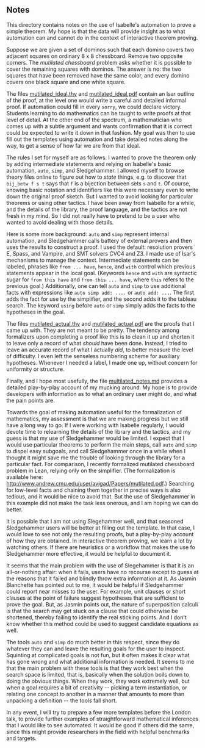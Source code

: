 Notes
-----

This directory contains notes on the use of Isabelle's automation to prove a simple theorem. My hope is that the data will provide insight as to what automation can and cannot do in the context of interactive theorem proving.

Suppose we are given a set of dominos such that each domino covers two adjacent squares on ordinary 8 x 8 chessboard. Remove two opposite corners. The *mutilated chessboard* problem asks whether it is possible to cover the remaining squares with dominos. The answer is no: the two squares that have been removed have the same color, and every domino covers one black square and one white square.

The files [mutilated_ideal.thy]() and [mutilated_ideal.pdf]() contain an Isar outline of the proof, at the level one would write a careful and detailed informal proof. If automation could fill in every `sorry`, we could declare victory. Students learning to do mathematics can be taught to write proofs at that level of detail. At the other end of the spectrum, a mathematician who comes up with a subtle argument and wants confirmation that it is correct could be expected to write it down in that fashion. My goal was then to use fill out the templates using automation and take detailed notes along the way, to get a sense of how far we are from that ideal.

The rules I set for myself are as follows. I wanted to prove the theorem only by adding intermediate statements and relying on Isabelle's basic automation, `auto`, `simp`, and Sledgehammer. I allowed myself to browse theory files online to figure out how to *state* things, e.g. to discover that `bij_betw f s t` says that `f` is a bijection between sets `s` and `t`. Of course, knowing basic notation and identifiers like this were necessary even to write down the original proof sketch. But I wanted to avoid looking for particular theorems or using other tactics. I have been away from Isabelle for a while, and the details of the library, the proof language, and the tactics are not fresh in my mind. So I did not really have to pretend to be a user who wanted to avoid dealing with those details.

Here is some more background: `auto` and `simp` represent internal automation, and Sledgehammer calls battery of external provers and then uses the results to construct a proof. I used the default: resolution provers E, Spass, and Vampire, and SMT solvers CVC4 and Z3. I made use of Isar's mechanisms to manage the context. Intermediate statements can be labeled, phrases like `from ... have`, `hence`, and `with` control which previous statements appear in the local goal. (Keywords `hence` and `with` are syntactic sugar for `from this have` and `from this ... have`, where `this` refers to the previous goal.) Additionally, one can tell `auto` and `simp` to use additional facts with expressions like `auto simp add: ....` or `auto add: ...`. The first adds the fact for use by the simplifier, and the second adds it to the tableau search. The keyword `using` before `auto` or `simp` simply adds the facts to the hypotheses in the goal.

The files [mutilated_actual.thy]() and [mutilated_actual.pdf]() are the proofs that I came up with. They are not meant to be pretty. The tendency among formalizers upon completing a proof like this is to clean it up and shorten it to leave only a record of what *should* have been done. Instead, I tried to leave an accurate record of what I actually *did*, to better measure the level of difficulty. I even left the senseless numbering scheme for auxiliary hypotheses. Whenever I needed a label, I made one up, without concern for uniformity or structure.

Finally, and I hope most usefully, the file [multilated_notes.md]() provides a detailed play-by-play account of my mucking around. My hope is to provide developers with information as to what an ordinary user might do, and what the pain points are.

Towards the goal of making automation useful for the formalization of mathematics, my assessment is that we are making progress but we still have a long way to go. If I were working with Isabelle regularly, I would devote time to relearning the details of the library and the tactics, and my guess is that my use of Sledgehammer would be limited. I expect that I would use particular theorems to perform the main steps, call `auto` and `simp` to dispel easy subgoals, and call Sledgehammer once in a while when I thought it might save me the trouble of looking through the library for a particular fact. For comparison, I recently formalized mutilated chessboard problem in Lean, relying only on the simplifier. (The formalization is available here: http://www.andrew.cmu.edu/user/avigad/Papers/mutilated.pdf.) Searching for low-level facts and chaining them together in precise ways is also tedious, and it would be nice to avoid that. But the use of Sledgehammer in this example did not make the task less onerous, and I am hoping we can do better.

It is possible that I am not using Slegehammer well, and that seasoned Sledgehammer users will be better at filling out the template. In that case, I would love to see not only the resulting proofs, but a play-by-play account of how they are obtained. In interactive theorem proving, we learn a lot by watching others. If there are heuristics or a workflow that makes the use fo Sledgehammer more effective, it would be helpful to document it.

It seems that the main problem with the use of Slegehammer is that it is an all-or-nothing affair: when it fails, users have no recourse except to guess at the reasons that it failed and blindly throw extra information at it. As Jasmin Blanchette has pointed out to me, it would be helpful if Sledgehammer could report near misses to the user. For example, unit clauses or short clauses at the point of failure suggest hypotheses that are sufficient to prove the goal. But, as Jasmin points out, the nature of superposition calculi is that the search may get stuck on a clause that could otherwise be shortened, thereby failing to identify the real sticking points. And I don't know whether this method could be used to suggest candidate equations as well.

The tools `auto` and `simp` do much better in this respect, since they do whatever they can and leave the resulting goals for the user to inspect. Squinting at complicated goals is not fun, but it often makes it clear what has gone wrong and what additional information is needed. It seems to me that the main problem with these tools is that they work best when the search space is limited, that is, basically when the solution boils down to doing the obvious things. When they work, they work extremely well, but when a goal requires a bit of creativity -- picking a term instantiation, or relating one concept to another in a manner that amounts to more than unpacking a definition -- the tools fall short.

In any event, I will try to prepare a few more templates before the London talk, to provide further examples of straightforward mathematical inferences that I would like to see automated. It would be good if others did the same, since this might provide researchers in the field with helpful benchmarks and targets.
